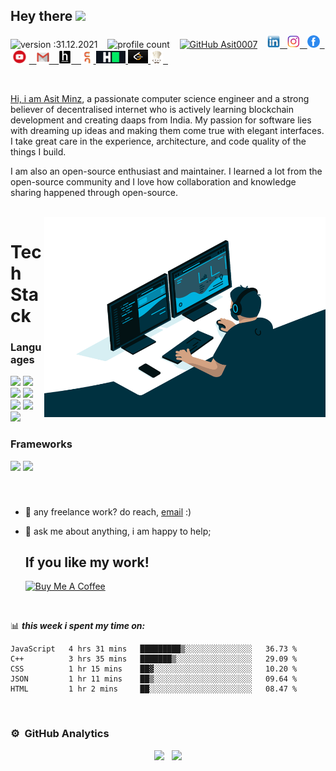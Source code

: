 ## Hey there <img src="https://media.giphy.com/media/hvRJCLFzcasrR4ia7z/giphy.gif" width="25px"> 
![version :31.12.2021](https://img.shields.io/badge/Version-31--12--2021-blue) &nbsp;&nbsp; ![profile count](https://komarev.com/ghpvc/?username=Asit0007&color=red) &nbsp;&nbsp; [![GitHub Asit0007](https://img.shields.io/github/followers/Asit0007?label=follow&style=social)](https://github.com/Asit0007) &nbsp;&nbsp; <a href="https://www.linkedin.com/in/asitminz/"><img height="20" src="./images/linkedin.png"> &nbsp; <a href="https://www.instagram.com/asitminz/"><img height="20" src="./images/download.png"> &nbsp; <a href="https://www.facebook.com/asit.minz.7/"><img height="20" src="./images/fb png.png"> &nbsp; <a href="https://www.youtube.com/channel/UCYF2HM8RAeTsdHdKJjH2FXQ?sub_confirmation=1"><img height="21" src="./images/youtube.png"> &nbsp; <a href="mailto:asitminz007@gmail.com"><img height="20" src="./images/Gmail-Logo.png"> &nbsp;&nbsp; <a href="https://www.hackerearth.com/@asitminz0"><img height="20" src="./images/hackerearth.jpeg"> &nbsp;&nbsp; <a href="https://www.codingninjas.com/codestudio/profile/ca349519-04ca-4c61-95f4-94f46de8f928"><img height="19" src="./images/cn.jpeg"> <a href="https://www.hackerrank.com/asitminz007"> <img height="20" src="./images/hr.png"> <a href="https://leetcode.com/asitminz007/"><img height="22" width="32" src="./images/lc.png"> <a href="https://www.codechef.com/users/asitminz"> <img height="20" src="./images/cc.png"> &nbsp;




<br/>
  
<p>  
  
Hi, i am [Asit Minz]("#"), a passionate computer science engineer and a strong believer of decentralised internet who is actively learning blockchain development and creating daaps from India. My passion for software lies with dreaming up ideas and making them come true with elegant interfaces. I take great care in the experience, architecture, and code quality of the things I build.

I am also an open-source enthusiast and maintainer. I learned a lot from the open-source community and I love how collaboration and knowledge sharing happened through open-source.
  
</p>
<br/>

<img align="right" alt="GIF" src="./images/code.gif" width="450" height="320" />

# Tech Stack

### Languages
<img src="https://img.shields.io/badge/HTML5-E34F26?style=for-the-badge&logo=html5&logoColor=white"> <img  src="https://img.shields.io/badge/CSS3-1572B6?style=for-the-badge&logo=css3&logoColor=white"> <img src="https://img.shields.io/badge/Java-e11e21?style=for-the-badge&logo=java&logoColor=white"> <img src="https://img.shields.io/badge/Python-3776AB?style=for-the-badge&logo=python&logoColor=white"> <img  src="https://img.shields.io/badge/JavaScript-F7DF1E?style=for-the-badge&logo=javascript&logoColor=black"> <img src="https://img.shields.io/badge/C%2B%2B-00599C?style=for-the-badge&logo=C%2B%2B&logoColor=white"> <img src="https://img.shields.io/badge/MySQL-00000F?style=for-the-badge&logo=mysql&logoColor=white">  

### Frameworks
<img src="https://img.shields.io/badge/Visual%20Studio%20Code-007ACC?style=for-the-badge&logo=Visual%20Studio%20Code&logoColor=white"> <img src="https://img.shields.io/badge/Bootstrap-563D7C?style=for-the-badge&logo=bootstrap&logoColor=white"> 

<br/>

###

- 💼 any freelance work? do reach, [email](mailto:asitminz007@gmail.com) :)
- 💬 ask me about anything, i am happy to help;
  
  ## If you like my work!
  
  <a href="https://www.buymeacoffee.com/Asit" target="_blank"><img src="https://cdn.buymeacoffee.com/buttons/default-orange.png" alt="Buy Me A Coffee" height="41" width="174"></a>

<br/>

📊 ***this week i spent my time on:***
<!--START_SECTION:waka-->
```text
JavaScript   4 hrs 31 mins   █████████▒░░░░░░░░░░░░░░░   36.73 % 
C++          3 hrs 35 mins   ███████▒░░░░░░░░░░░░░░░░░   29.09 % 
CSS          1 hr 15 mins    ██▓░░░░░░░░░░░░░░░░░░░░░░   10.20 % 
JSON         1 hr 11 mins    ██▒░░░░░░░░░░░░░░░░░░░░░░   09.64 % 
HTML         1 hr 2 mins     ██░░░░░░░░░░░░░░░░░░░░░░░   08.47 % 
```
<!--END_SECTION:waka-->

<br/>
  
### ⚙️ &nbsp;GitHub Analytics
<link rel="stylesheet" type="text/css" href="/styles.css" />
<p class="selector" align="center">
<ahref="https://github.com/Asit0007">
  <img height="190em" class="first_image" src="https://github-readme-stats-eight-theta.vercel.app/api?username=Asit0007&show_icons=true&theme=algolia"/> &nbsp; <img height="160em" class="second_image" src="https://github-readme-stats-eight-theta.vercel.app/api/top-langs/?username=Asit0007&layout=compact&langs_count=10&theme=algolia"/>
</a>
</p>
  
<br/>




<!---
Asit0007/Asit0007 is a ✨ special ✨ repository because its `README.md` (this file) appears on your GitHub profile.
You can click the Preview link to take a look at your changes.
--->

